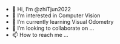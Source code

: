 - 👋 Hi, I’m @zhiTjun2022
- 👀 I’m interested in Computer Vision
- 🌱 I’m currently learning Visual Odometry
- 💞️ I’m looking to collaborate on ...
- 📫 How to reach me ...

<!---
zhiTjun2022/zhiTjun2022 is a ✨ special ✨ repository because its `README.md` (this file) appears on your GitHub profile.
You can click the Preview link to take a look at your changes.
--->

